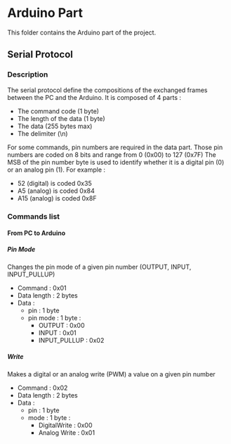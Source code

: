 # Arduino Part

This folder contains the Arduino part of the project.

## Serial Protocol

### Description

The serial protocol define the compositions of the exchanged frames between the PC and the Arduino.
It is composed of 4 parts :
- The command code (1 byte)
- The length of the data (1 byte)
- The data (255 bytes max)
- The delimiter (\n)

For some commands, pin numbers are required in the data part. Those pin numbers are coded on 8 bits and range from 0 (0x00) to 127 (0x7F)
The MSB of the pin number byte is used to identify whether it is a digital pin (0) or an analog pin (1).
For example :
- 52 (digital) is coded 0x35
- A5 (analog) is coded 0x84
- A15 (analog) is coded 0x8F

### Commands list

#### From PC to Arduino

##### Pin Mode

Changes the pin mode of a given pin number (OUTPUT, INPUT, INPUT_PULLUP)
- Command : 0x01
- Data length : 2 bytes
- Data :
    - pin : 1 byte
    - pin mode : 1 byte :
        - OUTPUT : 0x00
        - INPUT : 0x01
        - INPUT_PULLUP : 0x02

##### Write

Makes a digital or an analog write (PWM) a value on a given pin number
- Command : 0x02
- Data length : 2 bytes
- Data :
    - pin : 1 byte
    - mode : 1 byte :
        - DigitalWrite : 0x00
        - Analog Write : 0x01

